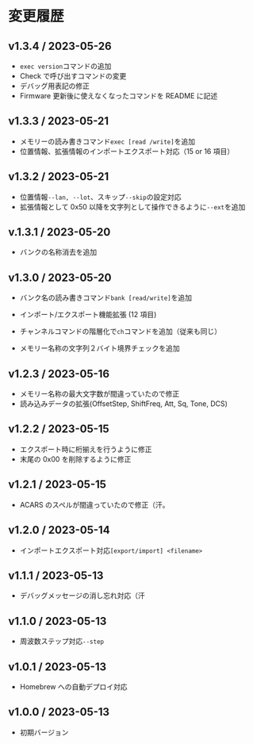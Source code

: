 # 変更履歴

## v1.3.4 / 2023-05-26

- `exec version`コマンドの追加
- Check で呼び出すコマンドの変更
- デバッグ用表記の修正
- Firmware 更新後に使えなくなったコマンドを README に記述

## v1.3.3 / 2023-05-21

- メモリーの読み書きコマンド`exec [read /write]`を追加
- 位置情報、拡張情報のインポートエクスポート対応（15 or 16 項目）

## v1.3.2 / 2023-05-21

- 位置情報`--lan, --lot`、スキップ`--skip`の設定対応
- 拡張情報として 0x50 以降を文字列として操作できるように`--ext`を追加

## v.1.3.1 / 2023-05-20

- バンクの名称消去を追加

## v1.3.0 / 2023-05-20

- バンク名の読み書きコマンド`bank [read/write]`を追加
- インポート/エクスポート機能拡張 (12 項目)
- チャンネルコマンドの階層化で`ch`コマンドを追加（従来も同じ）

- メモリー名称の文字列２バイト境界チェックを追加

## v1.2.3 / 2023-05-16

- メモリー名称の最大文字数が間違っていたので修正
- 読み込みデータの拡張(OffsetStep, ShiftFreq, Att, Sq, Tone, DCS)

## v1.2.2 / 2023-05-15

- エクスポート時に桁揃えを行うように修正
- 末尾の 0x00 を削除するように修正

## v1.2.1 / 2023-05-15

- ACARS のスペルが間違っていたので修正（汗。

## v1.2.0 / 2023-05-14

- インポートエクスポート対応`[export/import] <filename>`

## v1.1.1 / 2023-05-13

- デバッグメッセージの消し忘れ対応（汗

## v1.1.0 / 2023-05-13

- 周波数ステップ対応`--step`

## v1.0.1 / 2023-05-13

- Homebrew への自動デプロイ対応

## v1.0.0 / 2023-05-13

- 初期バージョン
